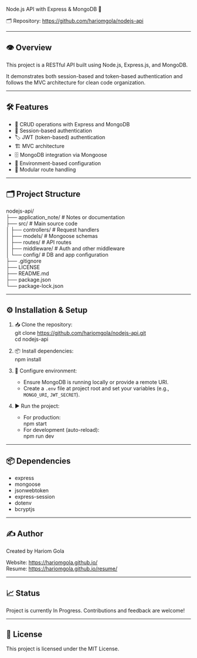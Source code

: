 Node.js API with Express & MongoDB 🚀

🗂️ Repository: https://github.com/hariomgola/nodejs-api

---

## 👁️ Overview

This project is a RESTful API built using Node.js, Express.js, and MongoDB.

It demonstrates both session-based and token-based authentication and follows the MVC architecture for clean code organization.

---

## 🛠️ Features

- 🔄 CRUD operations with Express and MongoDB
- 🔐 Session-based authentication
- 🏷️ JWT (token-based) authentication
- 🏗️ MVC architecture
- 🗄️ MongoDB integration via Mongoose
- 🔧 Environment-based configuration
- 🧩 Modular route handling

---

## 🗂️ Project Structure

nodejs-api/  
├── application_note/ # Notes or documentation  
├── src/ # Main source code  
│ ├── controllers/ # Request handlers  
│ ├── models/ # Mongoose schemas  
│ ├── routes/ # API routes  
│ ├── middleware/ # Auth and other middleware  
│ └── config/ # DB and app configuration  
├── .gitignore  
├── LICENSE  
├── README.md  
├── package.json  
└── package-lock.json

---

## ⚙️ Installation & Setup

1. 📥 Clone the repository:  
   git clone https://github.com/hariomgola/nodejs-api.git  
   cd nodejs-api

2. 📦 Install dependencies:  
   npm install

3. 🔧 Configure environment:

   - Ensure MongoDB is running locally or provide a remote URI.
   - Create a `.env` file at project root and set your variables (e.g., `MONGO_URI`, `JWT_SECRET`).

4. ▶️ Run the project:
   - For production:  
     npm start
   - For development (auto-reload):  
     npm run dev

---

## 📦 Dependencies

- express
- mongoose
- jsonwebtoken
- express-session
- dotenv
- bcryptjs

---

## ✍️ Author

Created by Hariom Gola

Website: https://hariomgola.github.io/  
Resume: https://hariomgola.github.io/resume/

---

## 📈 Status

Project is currently In Progress. Contributions and feedback are welcome!

---

## 📜 License

This project is licensed under the MIT License.
